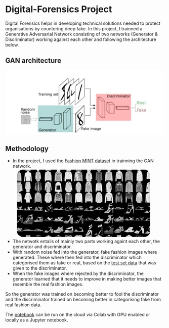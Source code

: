 # Digital-Forensics Project

Digital Forensics helps in developing technical solutions needed to protect organisations by countering deep fake. In this project, I trainned a Generative Adversarial Network consisting of two networks (Generator & Discriminator) working against each other and following the architecture below.
## GAN architecture

![GAN](GAN.JPG)

## Methodology
* In the project, I used the [Fashion MINT dataset](https://www.kaggle.com/datasets/zalando-research/fashionmnist) in trainning the GAN network.
![Fashion_MNIST](Fashion_MNIST.JPG)
* The netwotk entails of mainly two parts working againt each other, the generator and discriminator.
* With random noise fed into the generator, fake fashion images where generated. These where then fed into the discriminator which categorised them as fake or real, based on the [test set data](https://www.kaggle.com/datasets/zalando-research/fashionmnist?select=fashion-mnist_test.csv) that was given to the discriminator.
* When the fake images where rejected by the discriminator, the generator learned that it needs to improve in making better images that resemble the real fashion images.

So the generator was trained on becoming better to fool the discriminator and the discriminator trained on becoming better in categorising fake from real fashion data.

The [notebook](digital_forensics_project.py) can be run on the cloud via Colab with GPU enabled or locally as a Jupyter notebook.

